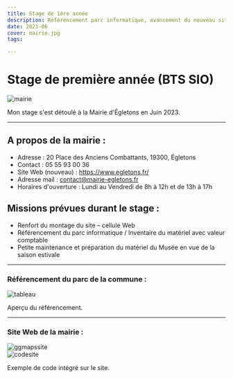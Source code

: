 ```yaml
---
title: Stage de 1ère année
description: Référencement parc informatique, avancement du nouveau site de la mairie/ville d'Égletons etc...
date: 2023-06
cover: mairie.jpg
tags: 

---
```


# Stage de première année (BTS SIO)

<div class="flex justify-center items-center">
    <img src="/images/blog/mairie.jpg" alt="mairie" class="mairie object-center">
</div>

<p class="text-lg py-2 mt-2 italic">Mon stage s'est détoulé à la Mairie d'Égletons en Juin 2023.</p>

---

## A propos de la mairie :

- Adresse : 20 Place des Anciens Combattants, 19300, Égletons
- Contact : 05 55 93 00 36
- Site Web (nouveau) : https://www.egletons.fr/
- Adresse mail : contact@mairie-egletons.fr
- Horaires d'ouverture : Lundi au Vendredi de 8h à 12h et de 13h à 17h

## Missions prévues durant le stage :

- Renfort du montage du site – cellule Web
- Référencement du parc informatique / Inventaire du matériel avec valeur comptable
- Petite maintenance et préparation du matériel du Musée en vue de la saison estivale

---

### Référencement du parc de la commune :


<div class="flex justify-center items-center">
    <img src="/images/blog/tableau.png" alt="tableau" class="tableau object-center">
</div>

<p class="text-lg py-2 mt-2 italic">Aperçu du référencement.</p>

---

### Site Web de la mairie :

<div class="flex justify-center items-center">
    <img src="/images/blog/ggmapssite.png" alt="ggmapssite" class="ggmapssite object-center">
</div>

<div class="flex justify-center items-center">
    <img src="/images/blog/codesite.png" alt="codesite" class="codesite object-center">
</div>

<p class="text-lg py-2 mt-2 italic">Exemple de code intégré sur le site.</p>

